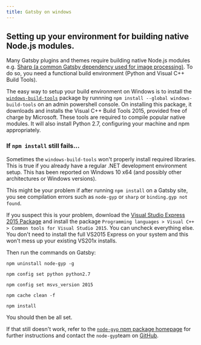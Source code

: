 ```yaml
---
title: Gatsby on windows
---
```


## Setting up your environment for building native Node.js modules.

Many Gatsby plugins and themes require building native Node.js modules e.g.
[Sharp (a common Gatsby dependency used for image
processing)](/docs/packages/gatsby-plugin-sharp/). To do so, you need a
functional build environment (Python and Visual C++ Build Tools).

The easy way to setup your build environment on Windows is to install the
[`windows-build-tools`](https://github.com/felixrieseberg/windows-build-tools)
package by runnning `npm install --global windows-build-tools` on an admin
powershell console. On installing this package, it downloads and installs the
Visual C++ Build Tools 2015, provided free of charge by Microsoft. These tools
are required to compile popular native modules. It will also install Python
2.7, configuring your machine and npm appropriately.

### If `npm install` still fails...

Sometimes the `windows-build-tools` won't properly install required libraries. This is true if you already have a regular .NET development environment setup. This has been reported on Windows 10 x64 (and possibly other architectures or Windows versions).

This might be your problem if after running `npm install` on a Gatsby site, you see compilation errors such as `node-gyp` or `sharp` or `binding.gyp not found`.

If you suspect this is your problem, download the [Visual Studio Express 2015 Package](https://www.visualstudio.com/products/visual-studio-community-vs) and install the package `Programming languages > Visual C++ > Common tools for Visual Studio 2015`. You can uncheck everything else. You don't need to install the full VS2015 Express on your system and this won't mess up your existing VS201x installs.

Then run the commands on Gatsby:

`npm uninstall node-gyp -g`

`npm config set python python2.7`

`npm config set msvs_version 2015`

`npm cache clean -f`

`npm install`

You should then be all set.

If that still doesn't work, refer to the [`node-gyp` npm package homepage](https://www.npmjs.com/package/node-gyp) for further instructions and contact the `node-gyp`team on [GitHub](https://github.com/nodejs/node-gyp/issues).
